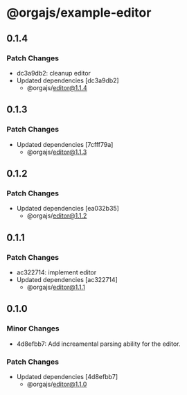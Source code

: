 # @orgajs/example-editor

## 0.1.4

### Patch Changes

- dc3a9db2: cleanup editor
- Updated dependencies [dc3a9db2]
  - @orgajs/editor@1.1.4

## 0.1.3

### Patch Changes

- Updated dependencies [7cfff79a]
  - @orgajs/editor@1.1.3

## 0.1.2

### Patch Changes

- Updated dependencies [ea032b35]
  - @orgajs/editor@1.1.2

## 0.1.1

### Patch Changes

- ac322714: implement editor
- Updated dependencies [ac322714]
  - @orgajs/editor@1.1.1

## 0.1.0

### Minor Changes

- 4d8efbb7: Add increamental parsing ability for the editor.

### Patch Changes

- Updated dependencies [4d8efbb7]
  - @orgajs/editor@1.1.0
